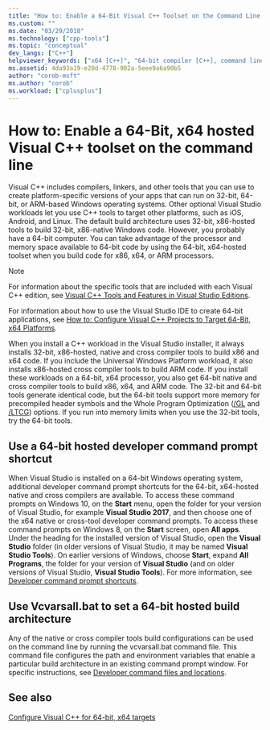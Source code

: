 ```yaml
---
title: "How to: Enable a 64-Bit Visual C++ Toolset on the Command Line | Microsoft Docs"
ms.custom: ""
ms.date: "03/29/2018"
ms.technology: ["cpp-tools"]
ms.topic: "conceptual"
dev_langs: ["C++"]
helpviewer_keywords: ["x64 [C++]", "64-bit compiler [C++], command line usage", "64-bit compiler [C++], toolset enabling at command line", "command line [C++], 64-bit compiler", "Itanium [C++], command-line compiler", "IPF", "Itanium [C++]", "IPF, command-line compiler", "x64 [C++], command-line compiler"]
ms.assetid: 4da93a19-e20d-4778-902a-5eee9a6a90b5
author: "corob-msft"
ms.author: "corob"
ms.workload: ["cplusplus"]
---
```

# How to: Enable a 64-Bit, x64 hosted Visual C++ toolset on the command line

Visual C++ includes compilers, linkers, and other tools that you can use to create platform-specific versions of your apps that can run on 32-bit, 64-bit, or ARM-based Windows operating systems. Other optional Visual Studio workloads let you use C++ tools to target other platforms, such as iOS, Android, and Linux. The default build architecture uses 32-bit, x86-hosted tools to build 32-bit, x86-native Windows code. However, you probably have a 64-bit computer. You can take advantage of the processor and memory space available to 64-bit code by using the 64-bit, x64-hosted toolset when you build code for x86, x64, or ARM processors.

> [!NOTE]
> For information about the specific tools that are included with each Visual C++ edition, see [Visual C++ Tools and Features in Visual Studio Editions](../ide/visual-cpp-tools-and-features-in-visual-studio-editions.md).
>
> For information about how to use the Visual Studio IDE to create 64-bit applications, see [How to: Configure Visual C++ Projects to Target 64-Bit, x64 Platforms](../build/how-to-configure-visual-cpp-projects-to-target-64-bit-platforms.md).

When you install a C++ workload in the Visual Studio installer, it always installs 32-bit, x86-hosted, native and cross compiler tools to build x86 and x64 code. If you include the Universal Windows Platform workload, it also installs x86-hosted cross compiler tools to build ARM code. If you install these workloads on a 64-bit, x64 processor, you also get 64-bit native and cross compiler tools to build x86, x64, and ARM code. The 32-bit and 64-bit tools generate identical code, but the 64-bit tools support more memory for precompiled header symbols and the Whole Program Optimization ([/GL](../build/reference/gl-whole-program-optimization.md) and [/LTCG](../build/reference/ltcg-link-time-code-generation.md)) options. If you run into memory limits when you use the 32-bit tools, try the 64-bit tools.

## Use a 64-bit hosted developer command prompt shortcut

When Visual Studio is installed on a 64-bit Windows operating system, additional developer command prompt shortcuts for the 64-bit, x64-hosted native and cross compilers are available. To access these command prompts on Windows 10, on the **Start** menu, open the folder for your version of Visual Studio, for example **Visual Studio 2017**, and then choose one of the x64 native or cross-tool developer command prompts. To access these command prompts on Windows 8, on the **Start** screen, open **All apps**. Under the heading for the installed version of Visual Studio, open the **Visual Studio** folder (in older versions of Visual Studio, it may be named **Visual Studio Tools**). On earlier versions of Windows, choose **Start**, expand **All Programs**, the folder for your version of **Visual Studio** (and on older versions of Visual Studio, **Visual Studio Tools**). For more information, see [Developer command prompt shortcuts](../build/building-on-the-command-line.md#developer-command-prompt-shortcuts).

## Use Vcvarsall.bat to set a 64-bit hosted build architecture

Any of the native or cross compiler tools build configurations can be used on the command line by running the vcvarsall.bat command file. This command file configures the path and environment variables that enable a particular build architecture in an existing command prompt window. For specific instructions, see [Developer command files and locations](../build/building-on-the-command-line.md#developer-command-files-and-locations).

## See also

[Configure Visual C++ for 64-bit, x64 targets](../build/configuring-programs-for-64-bit-visual-cpp.md)<br/>
